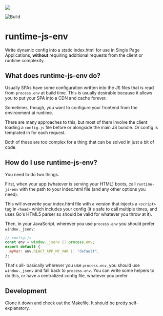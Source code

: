 [![](https://godoc.org/github.com/lithictech/runtime-js-env?status.svg)](http://godoc.org/github.com/lithictech/runtime-js-env)

![Build](https://github.com/lithictech/runtime-js-env/workflows/Build/badge.svg)

# runtime-js-env

Write dynamic config into a static index.html for use in Single Page Applications,
**without** requiring additional requests from the client or runtime complexity.

## What does runtime-js-env do?

Usually SPAs have some configuration written into the JS files
that is read from `process.env` at build time.
This is usually desirable because it allows you to put your SPA into a CDN and cache forever.

Sometimes, though, you want to configure your frontend from the environment at runtime.

There are many approaches to this, but most of them involve the client loading a `config.js` file
before or alongside the main JS bundle. Or config is templated in for each request.

Both of these are too complex for a thing that can be solved in just a bit of code.

## How do I use runtime-js-env? 

You need to do two things.

First, when your app (whatever is serving your HTML) boots,
call `runtime-js-env` with the path to your index.html file
(and any other options you need).

This will overwrite your index.html file with a version
that injects a `<script>` tag in `<head>` which includes your config
(it's safe to call multiple times, and uses Go's HTML5 parser so should be valid for whatever you throw at it).

Then, in your JavaScript, wherever you use `process.env` you should prefer `window._jsenv`:

```js
// config.js
const env = window._jsenv || process.env;
export default {
  myVar: env.REACT_APP_MY_VAR || "default",
};
```

That's all- basically wherever you use `process.env`,
you should use `window._jsenv` and fall back to `process.env`.
You can write some helpers to do this, or have a centralized config file, whatever you prefer.

## Development

Clone it down and check out the Makefile. It should be pretty self-explanatory.

